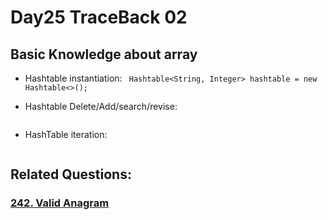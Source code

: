 # Day25 TraceBack 02

##  Basic Knowledge about array
- Hashtable instantiation:
` Hashtable<String, Integer> hashtable = new Hashtable<>();`

- Hashtable Delete/Add/search/revise: 
```

```

- HashTable iteration: 
```

```

## Related Questions:
### [242. Valid Anagram](https://leetcode.com/problems/valid-anagram/description/)
